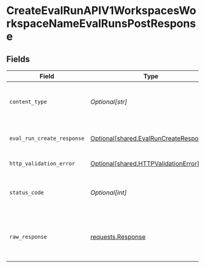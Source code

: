 # CreateEvalRunAPIV1WorkspacesWorkspaceNameEvalRunsPostResponse


## Fields

| Field                                                                                      | Type                                                                                       | Required                                                                                   | Description                                                                                |
| ------------------------------------------------------------------------------------------ | ------------------------------------------------------------------------------------------ | ------------------------------------------------------------------------------------------ | ------------------------------------------------------------------------------------------ |
| `content_type`                                                                             | *Optional[str]*                                                                            | :heavy_check_mark:                                                                         | HTTP response content type for this operation                                              |
| `eval_run_create_response`                                                                 | [Optional[shared.EvalRunCreateResponse]](undefined/models/shared/evalruncreateresponse.md) | :heavy_minus_sign:                                                                         | Your experiment was created.                                                               |
| `http_validation_error`                                                                    | [Optional[shared.HTTPValidationError]](undefined/models/shared/httpvalidationerror.md)     | :heavy_minus_sign:                                                                         | Validation Error                                                                           |
| `status_code`                                                                              | *Optional[int]*                                                                            | :heavy_check_mark:                                                                         | HTTP response status code for this operation                                               |
| `raw_response`                                                                             | [requests.Response](https://requests.readthedocs.io/en/latest/api/#requests.Response)      | :heavy_minus_sign:                                                                         | Raw HTTP response; suitable for custom response parsing                                    |